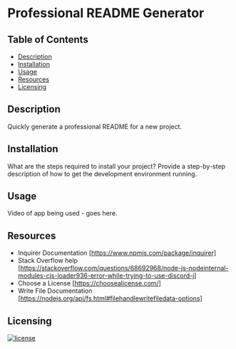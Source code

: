 # Professional README Generator

## Table of Contents 
  - [Description](#description)
  - [Installation](#installation)
  - [Usage](#usage)
  - [Resources](#resources)
  - [Licensing](#Licensing)

## Description
Quickly generate a professional README for a new project.

## Installation
What are the steps required to install your project? Provide a step-by-step description of how to get the development environment running.

## Usage 
Video of app being used - goes here.

## Resources
* Inquirer Documentation [https://www.npmjs.com/package/inquirer]
* Stack Overflow help [https://stackoverflow.com/questions/68692968/node-js-nodeinternal-modules-cjs-loader936-error-while-trying-to-use-discord-j]
* Choose a License [https://choosealicense.com/]
* Write File Documentation [https://nodejs.org/api/fs.html#filehandlewritefiledata-options]

## Licensing
[![license](https://img.shields.io/badge/license-MIT-blue)](https://shields.io)
